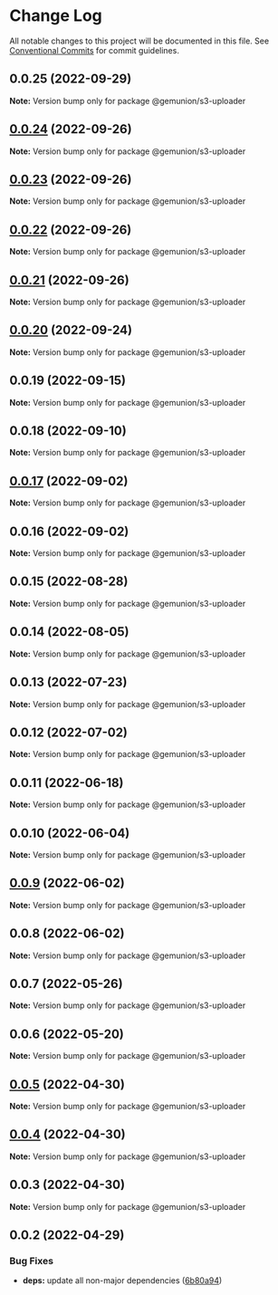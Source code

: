 # Change Log

All notable changes to this project will be documented in this file.
See [Conventional Commits](https://conventionalcommits.org) for commit guidelines.

## 0.0.25 (2022-09-29)

**Note:** Version bump only for package @gemunion/s3-uploader





## [0.0.24](https://github.com/gemunion/mui-packages/compare/@gemunion/s3-uploader@0.0.23...@gemunion/s3-uploader@0.0.24) (2022-09-26)

**Note:** Version bump only for package @gemunion/s3-uploader





## [0.0.23](https://github.com/gemunion/mui-packages/compare/@gemunion/s3-uploader@0.0.22...@gemunion/s3-uploader@0.0.23) (2022-09-26)

**Note:** Version bump only for package @gemunion/s3-uploader





## [0.0.22](https://github.com/gemunion/mui-packages/compare/@gemunion/s3-uploader@0.0.21...@gemunion/s3-uploader@0.0.22) (2022-09-26)

**Note:** Version bump only for package @gemunion/s3-uploader





## [0.0.21](https://github.com/gemunion/mui-packages/compare/@gemunion/s3-uploader@0.0.20...@gemunion/s3-uploader@0.0.21) (2022-09-26)

**Note:** Version bump only for package @gemunion/s3-uploader





## [0.0.20](https://github.com/gemunion/mui-packages/compare/@gemunion/s3-uploader@0.0.19...@gemunion/s3-uploader@0.0.20) (2022-09-24)

**Note:** Version bump only for package @gemunion/s3-uploader





## 0.0.19 (2022-09-15)

**Note:** Version bump only for package @gemunion/s3-uploader





## 0.0.18 (2022-09-10)

**Note:** Version bump only for package @gemunion/s3-uploader





## [0.0.17](https://github.com/gemunion/mui-packages/compare/@gemunion/s3-uploader@0.0.16...@gemunion/s3-uploader@0.0.17) (2022-09-02)

**Note:** Version bump only for package @gemunion/s3-uploader





## 0.0.16 (2022-09-02)

**Note:** Version bump only for package @gemunion/s3-uploader





## 0.0.15 (2022-08-28)

**Note:** Version bump only for package @gemunion/s3-uploader





## 0.0.14 (2022-08-05)

**Note:** Version bump only for package @gemunion/s3-uploader





## 0.0.13 (2022-07-23)

**Note:** Version bump only for package @gemunion/s3-uploader





## 0.0.12 (2022-07-02)

**Note:** Version bump only for package @gemunion/s3-uploader





## 0.0.11 (2022-06-18)

**Note:** Version bump only for package @gemunion/s3-uploader





## 0.0.10 (2022-06-04)

**Note:** Version bump only for package @gemunion/s3-uploader





## [0.0.9](https://github.com/gemunion/mui-packages/compare/@gemunion/s3-uploader@0.0.8...@gemunion/s3-uploader@0.0.9) (2022-06-02)

**Note:** Version bump only for package @gemunion/s3-uploader





## 0.0.8 (2022-06-02)

**Note:** Version bump only for package @gemunion/s3-uploader





## 0.0.7 (2022-05-26)

**Note:** Version bump only for package @gemunion/s3-uploader





## 0.0.6 (2022-05-20)

**Note:** Version bump only for package @gemunion/s3-uploader





## [0.0.5](https://github.com/gemunion/mui-packages/compare/@gemunion/s3-uploader@0.0.4...@gemunion/s3-uploader@0.0.5) (2022-04-30)

**Note:** Version bump only for package @gemunion/s3-uploader





## [0.0.4](https://github.com/gemunion/mui-packages/compare/@gemunion/s3-uploader@0.0.3...@gemunion/s3-uploader@0.0.4) (2022-04-30)

**Note:** Version bump only for package @gemunion/s3-uploader





## 0.0.3 (2022-04-30)

**Note:** Version bump only for package @gemunion/s3-uploader





## 0.0.2 (2022-04-29)


### Bug Fixes

* **deps:** update all non-major dependencies ([6b80a94](https://github.com/gemunion/mui-packages/commit/6b80a945e8ecc4e29ee9c52e2d0d58fa02f45a16))
